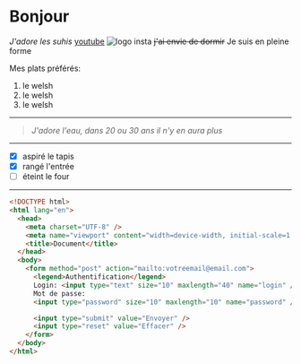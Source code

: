 # Bonjour

_J'adore les suhis_
[youtube](http://youtube.com)
![logo insta](dossier_demo/instagram.png)
~~j'ai envie de dormir~~ Je suis en pleine forme

Mes plats préférés:

1. le welsh
2. le welsh
3. le welsh

---

> _J'adore l'eau, dans 20 ou 30 ans il n'y en aura plus_

---

- [x] aspiré le tapis
- [x] rangé l'entrée
- [ ] éteint le four

---

```html
<!DOCTYPE html>
<html lang="en">
  <head>
    <meta charset="UTF-8" />
    <meta name="viewport" content="width=device-width, initial-scale=1.0" />
    <title>Document</title>
  </head>
  <body>
    <form method="post" action="mailto:votreemail@email.com">
      <legend>Authentification</legend>
      Login: <input type="text" size="10" maxlength="40" name="login" /><br />
      Mot de passe:
      <input type="password" size="10" maxlength="10" name="password" /> <br />

      <input type="submit" value="Envoyer" />
      <input type="reset" value="Effacer" />
    </form>
  </body>
</html>
```
